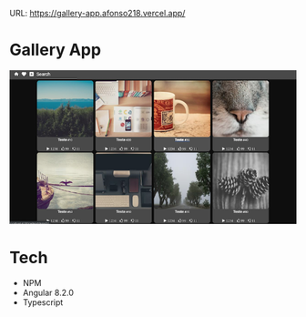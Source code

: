 URL: https://gallery-app.afonso218.vercel.app/

# Gallery App
![Image of Yaktocat](https://github.com/afonso218/gallery-app/blob/master/gallery-app.png)

# Tech

- NPM
- Angular 8.2.0
- Typescript
